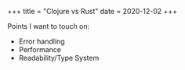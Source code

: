 +++
title = "Clojure vs Rust"
date = 2020-12-02
+++

Points I want to touch on:

* Error handling
* Performance
* Readability/Type System
